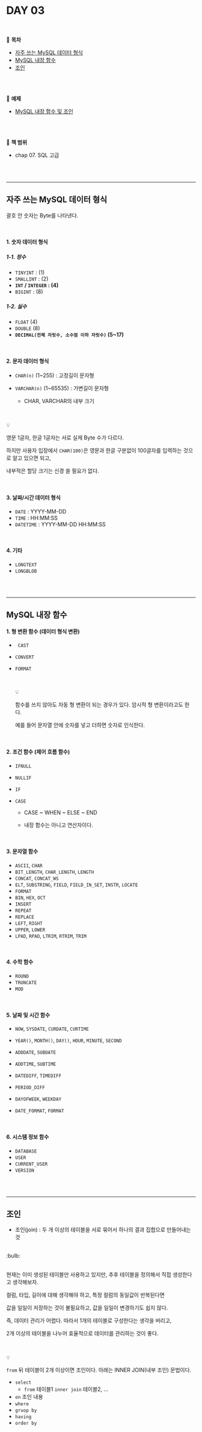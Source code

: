 # DAY 03
<br>

:milky_way: **목차**
- [자주 쓰는 MySQL 데이터 형식](#자주-쓰는-mysql-데이터-형식)
- [MySQL 내장 함수](#mysql-내장-함수)
- [조인](#조인)
<br>
<br>

:milky_way: **예제**
- [MySQL 내장 함수 및 조인](./day_03.sql)
<br>
<br>

:milky_way: **책 범위**
- chap 07. SQL 고급
<br>
<br>

---
## 자주 쓰는 MySQL 데이터 형식 

괄호 안 숫자는 Byte를 나타낸다.

<br>

#### 1. 숫자 데이터 형식 

##### 1-1. 정수

- `TINYINT` : (1)
- `SMALLINT` : (2)
- **`INT` / `INTEGER` : (4)** 
- `BIGINT` : (8)

##### 1-2. 실수

- `FLOAT` (4)
- `DOUBLE` (8)
- **`DECIMAL(전체 자릿수, 소수점 이하 자릿수)` (5~17)**

<br>

#### 2. 문자 데이터 형식

- `CHAR(n)` (1~255) : 고정길이 문자형

- `VARCHAR(n)` (1~65535) : 가변길이 문자형

  - CHAR, VARCHAR의 내부 크기

    <br>
 :bulb: 

  영문 1글자, 한글 1글자는 서로 실제 Byte 수가 다르다. 

  하지만 사용자 입장에서 `CHAR(100)`은 영문과 한글 구분없이 100글자를 입력하는 것으로 알고 있으면 되고, 

  내부적은 할당 크기는 신경 쓸 필요가 없다.

<br>

#### 3. 날짜/시간 데이터  형식

- `DATE` : YYYY-MM-DD
- `TIME` : HH:MM:SS
- `DATETIME` : YYYY-MM-DD HH:MM:SS

<br>

#### 4. 기타

- `LONGTEXT`
- `LONGBLOB`
<br>
<br>

---

## MySQL 내장 함수

#### 1. 형 변환 함수 (데이터 형식 변환)

- ` CAST`

- `CONVERT`

- `FORMAT`

  <br>

  :bulb: 

  함수를 쓰지 않아도 자동 형 변환이 되는 경우가 있다. 암시적 형 변환이라고도 한다. 

  예를 들어 문자열 안에 숫자를 넣고 더하면 숫자로 인식한다.

  <br>

#### 2. 조건 함수 (제어 흐름 함수)

- `IFNULL`

- `NULLIF`

- `IF`

- `CASE` 

  - CASE ~ WHEN ~ ELSE ~ END

  - 내장 함수는 아니고 연산자이다.

​		<br>

#### 3. 문자열 함수

- `ASCII`, `CHAR` 
- `BIT_LENGTH`, `CHAR_LENGTH`, `LENGTH`
- `CONCAT`, `CONCAT_WS`
- `ELT`, `SUBSTRING`, `FIELD`, `FIELD_IN_SET`, `INSTR`, `LOCATE` 
- `FORMAT`
- `BIN`, `HEX`, `OCT` 
- `INSERT`
- `REPEAT`
- `REPLACE`
- `LEFT`, `RIGHT`
- `UPPER`, `LOWER`
- `LPAD`, `RPAD`, `LTRIM`, `RTRIM`, `TRIM`

<br>

#### 4. 수학 함수

- `ROUND`
- `TRUNCATE`
- `MOD`

<br>

#### 5. 날짜 및 시간 함수

- `NOW`, `SYSDATE`, `CURDATE`, `CURTIME` 

- `YEAR()`, `MONTH()`, `DAY()`, `HOUR`, `MINUTE`, `SECOND`

- `ADDDATE`, `SUBDATE`

- `ADDTIME`, `SUBTIME`

- `DATEDIFF`, `TIMEDIFF`

- `PERIOD_DIFF`

- `DAYOFWEEK`, `WEEKDAY`

- `DATE_FORMAT`, `FORMAT`

 <br>

#### 6. 시스템 정보 함수

- `DATABASE`
- `USER`
- `CURRENT_USER`
- `VERSION`
<br>
<br>

---

## 조인
- 조인(join) : 두 개 이상의 테이블을 서로 묶어서 하나의 결과 집합으로 만들어내는 것
<br>
:bulb: 
<br><br>

현재는 이미 생성된 테이블만 사용하고 있지만, 추후 테이블을 정의해서 직접 생성한다고 생각해보자. 

컬럼, 타입, 길이에 대해 생각해야 하고, 특정 컬럼의 동일값이 반복된다면 

값을 일일이 저장하는 것이 불필요하고, 값을 일일이 변경하기도 쉽지 않다. 

즉, 데이터 관리가 어렵다. 따라서 1개의 테이블로 구성한다는 생각을 버리고, 

2개 이상의 테이블을 나누어 효율적으로 데이터를 관리하는 것이 좋다.

<br>

:bulb:

`from` 뒤 테이블이 2개 이상이면 조인이다. 아래는 INNER JOIN(내부 조인) 문법이다.

- `select`
  - `from` 테이블1 `inner join` 테이블2, ...
- `on` 조인 내용
- `where`
-  `gruop by`
- `having`
- `order by`